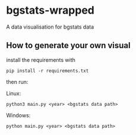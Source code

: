# bgstats-wrapped

A data visualisation for bgstats data

## How to generate your own visual 

install the requirements with

```pip install -r requirements.txt```

then run: 

Linux: 

```python3 main.py <year> <bgstats data path>```

Windows:

```python main.py <year> <bgstats data path>```
